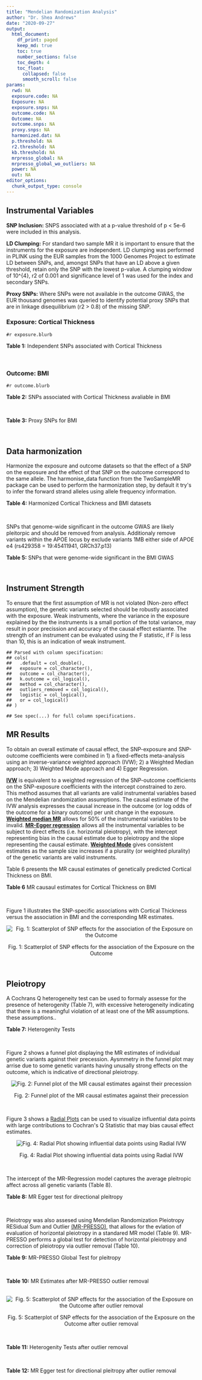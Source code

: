```yaml
---
title: "Mendelian Randomization Analysis"
author: "Dr. Shea Andrews"
date: "2020-09-27"
output:
  html_document:
    df_print: paged
    keep_md: true
    toc: true
    number_sections: false
    toc_depth: 4
    toc_float:
      collapsed: false
      smooth_scroll: false
params:
  rwd: NA
  exposure.code: NA
  Exposure: NA
  exposure.snps: NA
  outcome.code: NA
  Outcome: NA
  outcome.snps: NA
  proxy.snps: NA
  harmonized.dat: NA
  p.threshold: NA
  r2.threshold: NA
  kb.threshold: NA
  mrpresso_global: NA
  mrpresso_global_wo_outliers: NA
  power: NA
  out: NA
editor_options:
  chunk_output_type: console
---
```







## Instrumental Variables
**SNP Inclusion:** SNPS associated with at a p-value threshold of p < 5e-6 were included in this analysis.
<br>

**LD Clumping:** For standard two sample MR it is important to ensure that the instruments for the exposure are independent. LD clumping was performed in PLINK using the EUR samples from the 1000 Genomes Project to estimate LD between SNPs, and, amongst SNPs that have an LD above a given threshold, retain only the SNP with the lowest p-value. A clumping window of 10^{4}, r2 of 0.001 and significance level of 1 was used for the index and secondary SNPs.
<br>

**Proxy SNPs:** Where SNPs were not available in the outcome GWAS, the EUR thousand genomes was queried to identify potential proxy SNPs that are in linkage disequilibrium (r2 > 0.8) of the missing SNP.
<br>

### Exposure: Cortical Thickness
`#r exposure.blurb`
<br>

**Table 1:** Independent SNPs associated with Cortical Thickness
<div data-pagedtable="false">
  <script data-pagedtable-source type="application/json">
{"columns":[{"label":["SNP"],"name":[1],"type":["chr"],"align":["left"]},{"label":["CHROM"],"name":[2],"type":["dbl"],"align":["right"]},{"label":["POS"],"name":[3],"type":["dbl"],"align":["right"]},{"label":["REF"],"name":[4],"type":["chr"],"align":["left"]},{"label":["ALT"],"name":[5],"type":["chr"],"align":["left"]},{"label":["AF"],"name":[6],"type":["dbl"],"align":["right"]},{"label":["BETA"],"name":[7],"type":["dbl"],"align":["right"]},{"label":["SE"],"name":[8],"type":["dbl"],"align":["right"]},{"label":["Z"],"name":[9],"type":["dbl"],"align":["right"]},{"label":["P"],"name":[10],"type":["dbl"],"align":["right"]},{"label":["N"],"name":[11],"type":["dbl"],"align":["right"]},{"label":["TRAIT"],"name":[12],"type":["chr"],"align":["left"]}],"data":[{"1":"rs1180331","2":"1","3":"40012184","4":"G","5":"A","6":"0.4610","7":"0.0039","8":"0.0008","9":"4.875000","10":"5.299e-07","11":"32872","12":"Cortical_Thickness"},{"1":"rs556204","2":"1","3":"57595583","4":"G","5":"C","6":"0.1594","7":"-0.0050","8":"0.0010","9":"-5.000000","10":"1.417e-06","11":"32441","12":"Cortical_Thickness"},{"1":"rs2002058","2":"1","3":"58561329","4":"C","5":"T","6":"0.1892","7":"0.0046","8":"0.0010","9":"4.600000","10":"1.289e-06","11":"33089","12":"Cortical_Thickness"},{"1":"rs7549825","2":"1","3":"98554409","4":"A","5":"G","6":"0.3084","7":"0.0040","8":"0.0008","9":"5.000000","10":"2.503e-06","11":"32872","12":"Cortical_Thickness"},{"1":"rs7531555","2":"1","3":"196929310","4":"C","5":"T","6":"0.2386","7":"0.0047","8":"0.0009","9":"5.222222","10":"7.662e-08","11":"32639","12":"Cortical_Thickness"},{"1":"rs6738528","2":"2","3":"27149258","4":"T","5":"A","6":"0.3984","7":"0.0045","8":"0.0008","9":"5.625000","10":"7.324e-09","11":"32872","12":"Cortical_Thickness"},{"1":"rs3770776","2":"2","3":"37150793","4":"A","5":"G","6":"0.4299","7":"0.0039","8":"0.0008","9":"4.875000","10":"3.170e-07","11":"32872","12":"Cortical_Thickness"},{"1":"rs11692435","2":"2","3":"98275354","4":"G","5":"A","6":"0.0910","7":"-0.0091","8":"0.0015","9":"-6.066667","10":"3.179e-10","11":"29128","12":"Cortical_Thickness"},{"1":"rs533577","2":"3","3":"39489651","4":"C","5":"T","6":"0.4935","7":"-0.0050","8":"0.0008","9":"-6.250000","10":"8.426e-11","11":"32872","12":"Cortical_Thickness"},{"1":"rs11708974","2":"3","3":"64395184","4":"C","5":"T","6":"0.4778","7":"0.0035","8":"0.0008","9":"4.375000","10":"4.070e-06","11":"32872","12":"Cortical_Thickness"},{"1":"rs2636563","2":"3","3":"183939044","4":"G","5":"C","6":"0.2416","7":"0.0044","8":"0.0009","9":"4.888889","10":"2.299e-06","11":"31046","12":"Cortical_Thickness"},{"1":"rs10016059","2":"4","3":"2405007","4":"T","5":"C","6":"0.3379","7":"0.0038","8":"0.0008","9":"4.750000","10":"4.994e-06","11":"32441","12":"Cortical_Thickness"},{"1":"rs7657284","2":"4","3":"39688694","4":"A","5":"C","6":"0.2465","7":"0.0044","8":"0.0009","9":"4.888890","10":"2.680e-07","11":"32872","12":"Cortical_Thickness"},{"1":"rs7683042","2":"4","3":"46999235","4":"A","5":"G","6":"0.4028","7":"-0.0036","8":"0.0008","9":"-4.500000","10":"3.852e-06","11":"32872","12":"Cortical_Thickness"},{"1":"rs13107325","2":"4","3":"103188709","4":"C","5":"T","6":"0.0707","7":"-0.0076","8":"0.0015","9":"-5.066667","10":"5.054e-07","11":"32872","12":"Cortical_Thickness"},{"1":"rs35021943","2":"4","3":"121643239","4":"A","5":"C","6":"0.2422","7":"0.0051","8":"0.0009","9":"5.666670","10":"2.979e-09","11":"32872","12":"Cortical_Thickness"},{"1":"rs40565","2":"5","3":"55828636","4":"C","5":"T","6":"0.8108","7":"0.0048","8":"0.0010","9":"4.800000","10":"5.911e-07","11":"32249","12":"Cortical_Thickness"},{"1":"rs2744449","2":"6","3":"52951185","4":"G","5":"C","6":"0.9107","7":"0.0059","8":"0.0013","9":"4.538462","10":"4.452e-06","11":"33281","12":"Cortical_Thickness"},{"1":"rs194833","2":"7","3":"103761274","4":"G","5":"T","6":"0.4771","7":"-0.0035","8":"0.0008","9":"-4.375000","10":"3.614e-06","11":"32486","12":"Cortical_Thickness"},{"1":"rs6961970","2":"7","3":"113901132","4":"C","5":"A","6":"0.2334","7":"0.0041","8":"0.0009","9":"4.555556","10":"2.411e-06","11":"32872","12":"Cortical_Thickness"},{"1":"rs724265","2":"8","3":"8219182","4":"G","5":"A","6":"0.6272","7":"0.0041","8":"0.0008","9":"5.125000","10":"1.012e-07","11":"32872","12":"Cortical_Thickness"},{"1":"rs3200031","2":"8","3":"26227484","4":"C","5":"T","6":"0.0773","7":"0.0071","8":"0.0014","9":"5.071429","10":"5.526e-07","11":"32872","12":"Cortical_Thickness"},{"1":"rs7824177","2":"8","3":"110585288","4":"A","5":"G","6":"0.1616","7":"-0.0059","8":"0.0010","9":"-5.900000","10":"8.922e-09","11":"32872","12":"Cortical_Thickness"},{"1":"rs12543282","2":"8","3":"144627241","4":"C","5":"T","6":"0.2395","7":"0.0043","8":"0.0009","9":"4.777778","10":"4.087e-06","11":"32764","12":"Cortical_Thickness"},{"1":"rs35025323","2":"10","3":"97089991","4":"T","5":"C","6":"0.1210","7":"-0.0054","8":"0.0011","9":"-4.909090","10":"1.762e-06","11":"32872","12":"Cortical_Thickness"},{"1":"rs4296031","2":"11","3":"42540012","4":"G","5":"A","6":"0.8037","7":"-0.0044","8":"0.0010","9":"-4.400000","10":"3.779e-06","11":"32486","12":"Cortical_Thickness"},{"1":"rs7957460","2":"12","3":"32945835","4":"G","5":"A","6":"0.6732","7":"-0.0037","8":"0.0008","9":"-4.625000","10":"2.960e-06","11":"32512","12":"Cortical_Thickness"},{"1":"rs12815451","2":"12","3":"51738706","4":"T","5":"C","6":"0.1519","7":"0.0070","8":"0.0015","9":"4.666670","10":"3.201e-06","11":"20004","12":"Cortical_Thickness"},{"1":"rs1558801","2":"12","3":"109036359","4":"A","5":"C","6":"0.3852","7":"-0.0041","8":"0.0009","9":"-4.555560","10":"2.204e-06","11":"30860","12":"Cortical_Thickness"},{"1":"rs4772440","2":"13","3":"102712476","4":"C","5":"T","6":"0.4224","7":"-0.0036","8":"0.0008","9":"-4.500000","10":"3.102e-06","11":"32872","12":"Cortical_Thickness"},{"1":"rs1742401","2":"16","3":"1971601","4":"G","5":"A","6":"0.3809","7":"-0.0038","8":"0.0008","9":"-4.750000","10":"7.050e-07","11":"32764","12":"Cortical_Thickness"},{"1":"rs734957","2":"17","3":"2612584","4":"G","5":"A","6":"0.2235","7":"0.0066","8":"0.0012","9":"5.500000","10":"6.126e-08","11":"22106","12":"Cortical_Thickness"},{"1":"rs11656696","2":"17","3":"10033679","4":"C","5":"A","6":"0.4288","7":"0.0040","8":"0.0008","9":"5.000000","10":"2.117e-07","11":"32512","12":"Cortical_Thickness"},{"1":"rs7215205","2":"17","3":"29818258","4":"T","5":"C","6":"0.6326","7":"-0.0036","8":"0.0008","9":"-4.500000","10":"3.115e-06","11":"32680","12":"Cortical_Thickness"},{"1":"rs2316766","2":"17","3":"43919068","4":"G","5":"T","6":"0.2098","7":"0.0069","8":"0.0011","9":"6.272727","10":"2.903e-10","11":"26063","12":"Cortical_Thickness"},{"1":"rs117826338","2":"19","3":"5904353","4":"C","5":"T","6":"0.1353","7":"0.0062","8":"0.0012","9":"5.166667","10":"9.902e-08","11":"30012","12":"Cortical_Thickness"},{"1":"rs3816046","2":"19","3":"46118127","4":"C","5":"T","6":"0.3206","7":"-0.0041","8":"0.0008","9":"-5.125000","10":"8.464e-07","11":"30344","12":"Cortical_Thickness"},{"1":"rs5994871","2":"22","3":"22091244","4":"C","5":"T","6":"0.7171","7":"0.0042","8":"0.0009","9":"4.666667","10":"8.821e-07","11":"32872","12":"Cortical_Thickness"},{"1":"rs5756894","2":"22","3":"38450136","4":"C","5":"A","6":"0.6043","7":"0.0035","8":"0.0008","9":"4.375000","10":"4.741e-06","11":"32872","12":"Cortical_Thickness"}],"options":{"columns":{"min":{},"max":[10]},"rows":{"min":[10],"max":[10]},"pages":{}}}
  </script>
</div>
<br>

### Outcome: BMI
`#r outcome.blurb`
<br>

**Table 2:** SNPs associated with Cortical Thickness avaliable in BMI
<div data-pagedtable="false">
  <script data-pagedtable-source type="application/json">
{"columns":[{"label":["SNP"],"name":[1],"type":["chr"],"align":["left"]},{"label":["CHROM"],"name":[2],"type":["dbl"],"align":["right"]},{"label":["POS"],"name":[3],"type":["dbl"],"align":["right"]},{"label":["REF"],"name":[4],"type":["chr"],"align":["left"]},{"label":["ALT"],"name":[5],"type":["chr"],"align":["left"]},{"label":["AF"],"name":[6],"type":["dbl"],"align":["right"]},{"label":["BETA"],"name":[7],"type":["dbl"],"align":["right"]},{"label":["SE"],"name":[8],"type":["dbl"],"align":["right"]},{"label":["Z"],"name":[9],"type":["dbl"],"align":["right"]},{"label":["P"],"name":[10],"type":["dbl"],"align":["right"]},{"label":["N"],"name":[11],"type":["dbl"],"align":["right"]},{"label":["TRAIT"],"name":[12],"type":["chr"],"align":["left"]}],"data":[{"1":"rs556204","2":"1","3":"57595583","4":"G","5":"C","6":"0.15940","7":"0.0045","8":"0.0024","9":"1.8750000","10":"5.8e-02","11":"679618","12":"BMI"},{"1":"rs2002058","2":"1","3":"58561329","4":"C","5":"T","6":"0.19140","7":"-0.0028","8":"0.0021","9":"-1.3333333","10":"1.8e-01","11":"785463","12":"BMI"},{"1":"rs7549825","2":"1","3":"98554409","4":"A","5":"G","6":"0.30110","7":"0.0036","8":"0.0019","9":"1.8947400","10":"5.4e-02","11":"683792","12":"BMI"},{"1":"rs7531555","2":"1","3":"196929310","4":"C","5":"T","6":"0.23630","7":"0.0042","8":"0.0021","9":"2.0000000","10":"4.6e-02","11":"637647","12":"BMI"},{"1":"rs6738528","2":"2","3":"27149258","4":"T","5":"A","6":"0.39110","7":"-0.0060","8":"0.0018","9":"-3.3333333","10":"6.5e-04","11":"689724","12":"BMI"},{"1":"rs11692435","2":"2","3":"98275354","4":"G","5":"A","6":"0.08682","7":"0.0170","8":"0.0033","9":"5.1515152","10":"1.7e-07","11":"673353","12":"BMI"},{"1":"rs7657284","2":"4","3":"39688694","4":"A","5":"C","6":"0.24500","7":"0.0032","8":"0.0020","9":"1.6000000","10":"1.1e-01","11":"689984","12":"BMI"},{"1":"rs7683042","2":"4","3":"46999235","4":"A","5":"G","6":"0.39540","7":"0.0006","8":"0.0018","9":"0.3333330","10":"7.4e-01","11":"685510","12":"BMI"},{"1":"rs13107325","2":"4","3":"103188709","4":"C","5":"T","6":"0.07373","7":"0.0470","8":"0.0032","9":"14.6875000","10":"1.1e-47","11":"792045","12":"BMI"},{"1":"rs40565","2":"5","3":"55828636","4":"C","5":"T","6":"0.81570","7":"0.0006","8":"0.0022","9":"0.2727273","10":"7.8e-01","11":"680641","12":"BMI"},{"1":"rs7824177","2":"8","3":"110585288","4":"A","5":"G","6":"0.16380","7":"-0.0019","8":"0.0024","9":"-0.7916670","10":"4.2e-01","11":"689513","12":"BMI"},{"1":"rs4772440","2":"13","3":"102712476","4":"C","5":"T","6":"0.42530","7":"-0.0006","8":"0.0018","9":"-0.3333333","10":"7.3e-01","11":"680448","12":"BMI"},{"1":"rs3816046","2":"19","3":"46118127","4":"C","5":"T","6":"0.32070","7":"0.0101","8":"0.0019","9":"5.3157895","10":"1.2e-07","11":"648210","12":"BMI"},{"1":"rs1180331","2":"NA","3":"NA","4":"NA","5":"NA","6":"NA","7":"NA","8":"NA","9":"NA","10":"NA","11":"NA","12":"NA"},{"1":"rs3770776","2":"NA","3":"NA","4":"NA","5":"NA","6":"NA","7":"NA","8":"NA","9":"NA","10":"NA","11":"NA","12":"NA"},{"1":"rs533577","2":"NA","3":"NA","4":"NA","5":"NA","6":"NA","7":"NA","8":"NA","9":"NA","10":"NA","11":"NA","12":"NA"},{"1":"rs11708974","2":"NA","3":"NA","4":"NA","5":"NA","6":"NA","7":"NA","8":"NA","9":"NA","10":"NA","11":"NA","12":"NA"},{"1":"rs2636563","2":"NA","3":"NA","4":"NA","5":"NA","6":"NA","7":"NA","8":"NA","9":"NA","10":"NA","11":"NA","12":"NA"},{"1":"rs10016059","2":"NA","3":"NA","4":"NA","5":"NA","6":"NA","7":"NA","8":"NA","9":"NA","10":"NA","11":"NA","12":"NA"},{"1":"rs35021943","2":"NA","3":"NA","4":"NA","5":"NA","6":"NA","7":"NA","8":"NA","9":"NA","10":"NA","11":"NA","12":"NA"},{"1":"rs2744449","2":"NA","3":"NA","4":"NA","5":"NA","6":"NA","7":"NA","8":"NA","9":"NA","10":"NA","11":"NA","12":"NA"},{"1":"rs194833","2":"NA","3":"NA","4":"NA","5":"NA","6":"NA","7":"NA","8":"NA","9":"NA","10":"NA","11":"NA","12":"NA"},{"1":"rs6961970","2":"NA","3":"NA","4":"NA","5":"NA","6":"NA","7":"NA","8":"NA","9":"NA","10":"NA","11":"NA","12":"NA"},{"1":"rs724265","2":"NA","3":"NA","4":"NA","5":"NA","6":"NA","7":"NA","8":"NA","9":"NA","10":"NA","11":"NA","12":"NA"},{"1":"rs3200031","2":"NA","3":"NA","4":"NA","5":"NA","6":"NA","7":"NA","8":"NA","9":"NA","10":"NA","11":"NA","12":"NA"},{"1":"rs12543282","2":"NA","3":"NA","4":"NA","5":"NA","6":"NA","7":"NA","8":"NA","9":"NA","10":"NA","11":"NA","12":"NA"},{"1":"rs35025323","2":"NA","3":"NA","4":"NA","5":"NA","6":"NA","7":"NA","8":"NA","9":"NA","10":"NA","11":"NA","12":"NA"},{"1":"rs4296031","2":"NA","3":"NA","4":"NA","5":"NA","6":"NA","7":"NA","8":"NA","9":"NA","10":"NA","11":"NA","12":"NA"},{"1":"rs7957460","2":"NA","3":"NA","4":"NA","5":"NA","6":"NA","7":"NA","8":"NA","9":"NA","10":"NA","11":"NA","12":"NA"},{"1":"rs12815451","2":"NA","3":"NA","4":"NA","5":"NA","6":"NA","7":"NA","8":"NA","9":"NA","10":"NA","11":"NA","12":"NA"},{"1":"rs1558801","2":"NA","3":"NA","4":"NA","5":"NA","6":"NA","7":"NA","8":"NA","9":"NA","10":"NA","11":"NA","12":"NA"},{"1":"rs1742401","2":"NA","3":"NA","4":"NA","5":"NA","6":"NA","7":"NA","8":"NA","9":"NA","10":"NA","11":"NA","12":"NA"},{"1":"rs734957","2":"NA","3":"NA","4":"NA","5":"NA","6":"NA","7":"NA","8":"NA","9":"NA","10":"NA","11":"NA","12":"NA"},{"1":"rs11656696","2":"NA","3":"NA","4":"NA","5":"NA","6":"NA","7":"NA","8":"NA","9":"NA","10":"NA","11":"NA","12":"NA"},{"1":"rs7215205","2":"NA","3":"NA","4":"NA","5":"NA","6":"NA","7":"NA","8":"NA","9":"NA","10":"NA","11":"NA","12":"NA"},{"1":"rs2316766","2":"NA","3":"NA","4":"NA","5":"NA","6":"NA","7":"NA","8":"NA","9":"NA","10":"NA","11":"NA","12":"NA"},{"1":"rs117826338","2":"NA","3":"NA","4":"NA","5":"NA","6":"NA","7":"NA","8":"NA","9":"NA","10":"NA","11":"NA","12":"NA"},{"1":"rs5994871","2":"NA","3":"NA","4":"NA","5":"NA","6":"NA","7":"NA","8":"NA","9":"NA","10":"NA","11":"NA","12":"NA"},{"1":"rs5756894","2":"NA","3":"NA","4":"NA","5":"NA","6":"NA","7":"NA","8":"NA","9":"NA","10":"NA","11":"NA","12":"NA"}],"options":{"columns":{"min":{},"max":[10]},"rows":{"min":[10],"max":[10]},"pages":{}}}
  </script>
</div>
<br>

**Table 3:** Proxy SNPs for BMI
<div data-pagedtable="false">
  <script data-pagedtable-source type="application/json">
{"columns":[{"label":["target_snp"],"name":[1],"type":["chr"],"align":["left"]},{"label":["proxy_snp"],"name":[2],"type":["chr"],"align":["left"]},{"label":["ld.r2"],"name":[3],"type":["dbl"],"align":["right"]},{"label":["Dprime"],"name":[4],"type":["dbl"],"align":["right"]},{"label":["PHASE"],"name":[5],"type":["chr"],"align":["left"]},{"label":["X12"],"name":[6],"type":["lgl"],"align":["right"]},{"label":["CHROM"],"name":[7],"type":["dbl"],"align":["right"]},{"label":["POS"],"name":[8],"type":["dbl"],"align":["right"]},{"label":["REF.proxy"],"name":[9],"type":["chr"],"align":["left"]},{"label":["ALT.proxy"],"name":[10],"type":["chr"],"align":["left"]},{"label":["AF"],"name":[11],"type":["dbl"],"align":["right"]},{"label":["BETA"],"name":[12],"type":["dbl"],"align":["right"]},{"label":["SE"],"name":[13],"type":["dbl"],"align":["right"]},{"label":["Z"],"name":[14],"type":["dbl"],"align":["right"]},{"label":["P"],"name":[15],"type":["dbl"],"align":["right"]},{"label":["N"],"name":[16],"type":["dbl"],"align":["right"]},{"label":["TRAIT"],"name":[17],"type":["chr"],"align":["left"]},{"label":["ref"],"name":[18],"type":["chr"],"align":["left"]},{"label":["ref.proxy"],"name":[19],"type":["chr"],"align":["left"]},{"label":["alt"],"name":[20],"type":["chr"],"align":["left"]},{"label":["alt.proxy"],"name":[21],"type":["chr"],"align":["left"]},{"label":["ALT"],"name":[22],"type":["chr"],"align":["left"]},{"label":["REF"],"name":[23],"type":["chr"],"align":["left"]},{"label":["proxy.outcome"],"name":[24],"type":["lgl"],"align":["right"]}],"data":[{"1":"rs1180331","2":"rs1180343","3":"0.924305","4":"0.979086","5":"AC/GT","6":"NA","7":"1","8":"39993432","9":"T","10":"C","11":"0.45150","12":"-0.0021","13":"0.0018","14":"-1.1666700","15":"2.5e-01","16":"637872","17":"BMI","18":"A","19":"C","20":"G","21":"T","22":"A","23":"G","24":"TRUE"},{"1":"rs3770776","2":"rs888083","3":"0.856718","4":"0.929358","5":"GT/AC","6":"NA","7":"2","8":"37117073","9":"C","10":"T","11":"0.42270","12":"-0.0039","13":"0.0017","14":"-2.2941176","15":"2.4e-02","16":"692305","17":"BMI","18":"G","19":"T","20":"A","21":"C","22":"G","23":"A","24":"TRUE"},{"1":"rs533577","2":"rs9852186","3":"0.964487","4":"0.991904","5":"CC/TA","6":"NA","7":"3","8":"39492594","9":"A","10":"C","11":"0.50030","12":"-0.0008","13":"0.0019","14":"-0.4210530","15":"6.5e-01","16":"538368","17":"BMI","18":"C","19":"C","20":"T","21":"A","22":"C","23":"T","24":"TRUE"},{"1":"rs2636563","2":"rs1709678","3":"0.899231","4":"1.000000","5":"CC/GT","6":"NA","7":"3","8":"183942187","9":"T","10":"C","11":"0.25980","12":"0.0027","13":"0.0021","14":"1.2857100","15":"2.0e-01","16":"545069","17":"BMI","18":"C","19":"C","20":"G","21":"T","22":"C","23":"G","24":"TRUE"},{"1":"rs10016059","2":"rs4257708","3":"0.826687","4":"0.990109","5":"CA/TG","6":"NA","7":"4","8":"2385384","9":"G","10":"A","11":"0.38200","12":"0.0019","13":"0.0018","14":"1.0555556","15":"2.9e-01","16":"692573","17":"BMI","18":"C","19":"A","20":"T","21":"G","22":"C","23":"T","24":"TRUE"},{"1":"rs35021943","2":"rs11721741","3":"0.926024","4":"0.970667","5":"CG/AA","6":"NA","7":"4","8":"121629986","9":"A","10":"G","11":"0.24550","12":"-0.0047","13":"0.0020","14":"-2.3500000","15":"1.7e-02","16":"690793","17":"BMI","18":"C","19":"G","20":"A","21":"A","22":"C","23":"A","24":"TRUE"},{"1":"rs2744449","2":"rs222451","3":"0.988497","4":"1.000000","5":"GC/CG","6":"NA","7":"6","8":"52909609","9":"C","10":"G","11":"0.90616","12":"-0.0037","13":"0.0030","14":"-1.2333300","15":"2.1e-01","16":"690658","17":"BMI","18":"G","19":"C","20":"C","21":"G","22":"C","23":"G","24":"TRUE"},{"1":"rs194833","2":"rs194834","3":"0.996031","4":"1.000000","5":"GG/TA","6":"NA","7":"7","8":"103762313","9":"G","10":"A","11":"0.46780","12":"-0.0069","13":"0.0017","14":"-4.0588235","15":"5.5e-05","16":"689936","17":"BMI","18":"G","19":"G","20":"T","21":"A","22":"T","23":"G","24":"TRUE"},{"1":"rs724265","2":"rs4840932","3":"0.925904","4":"0.995533","5":"GG/AT","6":"NA","7":"8","8":"8209191","9":"G","10":"T","11":"0.60730","12":"0.0099","13":"0.0018","14":"5.5000000","15":"3.1e-08","16":"679622","17":"BMI","18":"G","19":"G","20":"A","21":"T","22":"A","23":"G","24":"TRUE"},{"1":"rs3200031","2":"rs17055142","3":"1.000000","4":"1.000000","5":"TT/CC","6":"NA","7":"8","8":"26201601","9":"C","10":"T","11":"0.07571","12":"0.0007","13":"0.0033","14":"0.2121212","15":"8.3e-01","16":"674502","17":"BMI","18":"T","19":"T","20":"C","21":"C","22":"T","23":"C","24":"TRUE"},{"1":"rs12543282","2":"rs7837369","3":"0.871553","4":"0.952496","5":"TT/CG","6":"NA","7":"8","8":"144605598","9":"G","10":"T","11":"0.23720","12":"-0.0034","13":"0.0020","14":"-1.7000000","15":"9.7e-02","16":"689337","17":"BMI","18":"T","19":"T","20":"C","21":"G","22":"T","23":"C","24":"TRUE"},{"1":"rs35025323","2":"rs7085635","3":"1.000000","4":"1.000000","5":"CT/TC","6":"NA","7":"10","8":"97087522","9":"C","10":"T","11":"0.11850","12":"0.0073","13":"0.0027","14":"2.7037037","15":"6.9e-03","16":"690657","17":"BMI","18":"C","19":"T","20":"T","21":"C","22":"C","23":"T","24":"TRUE"},{"1":"rs4296031","2":"rs6485318","3":"0.920459","4":"1.000000","5":"GG/AA","6":"NA","7":"11","8":"42511130","9":"G","10":"A","11":"0.81330","12":"0.0014","13":"0.0022","14":"0.6363636","15":"5.3e-01","16":"692322","17":"BMI","18":"G","19":"G","20":"A","21":"A","22":"A","23":"G","24":"TRUE"},{"1":"rs7957460","2":"rs12612","3":"1.000000","4":"1.000000","5":"GG/AC","6":"NA","7":"12","8":"32945107","9":"G","10":"C","11":"0.66000","12":"-0.0009","13":"0.0018","14":"-0.5000000","15":"6.3e-01","16":"692025","17":"BMI","18":"G","19":"G","20":"A","21":"C","22":"A","23":"G","24":"TRUE"},{"1":"rs1558801","2":"rs7300215","3":"0.811396","4":"0.952704","5":"CA/AG","6":"NA","7":"12","8":"109089394","9":"G","10":"A","11":"0.35700","12":"-0.0026","13":"0.0018","14":"-1.4444444","15":"1.5e-01","16":"688820","17":"BMI","18":"C","19":"A","20":"A","21":"G","22":"C","23":"A","24":"TRUE"},{"1":"rs1742401","2":"rs2974863","3":"0.934600","4":"0.982930","5":"AG/GC","6":"NA","7":"16","8":"1963152","9":"C","10":"G","11":"0.36570","12":"0.0020","13":"0.0018","14":"1.1111100","15":"2.6e-01","16":"691737","17":"BMI","18":"A","19":"G","20":"G","21":"C","22":"A","23":"G","24":"TRUE"},{"1":"rs7215205","2":"rs2097719","3":"0.830986","4":"0.935708","5":"TG/CA","6":"NA","7":"17","8":"29827429","9":"G","10":"A","11":"0.61690","12":"0.0055","13":"0.0018","14":"3.0555556","15":"2.4e-03","16":"684119","17":"BMI","18":"T","19":"G","20":"C","21":"A","22":"C","23":"T","24":"TRUE"},{"1":"rs2316766","2":"rs17426174","3":"0.989115","4":"1.000000","5":"TC/GG","6":"NA","7":"17","8":"43830938","9":"G","10":"C","11":"0.22050","12":"0.0034","13":"0.0021","14":"1.6190476","15":"1.0e-01","16":"692397","17":"BMI","18":"T","19":"C","20":"G","21":"G","22":"T","23":"G","24":"TRUE"},{"1":"rs5756894","2":"rs4821733","3":"0.899090","4":"1.000000","5":"CG/AA","6":"NA","7":"22","8":"38449394","9":"G","10":"A","11":"0.57880","12":"-0.0065","13":"0.0018","14":"-3.6111111","15":"2.1e-04","16":"686304","17":"BMI","18":"C","19":"G","20":"A","21":"A","22":"A","23":"C","24":"TRUE"},{"1":"rs11708974","2":"NA","3":"NA","4":"NA","5":"NA","6":"NA","7":"NA","8":"NA","9":"NA","10":"NA","11":"NA","12":"NA","13":"NA","14":"NA","15":"NA","16":"NA","17":"NA","18":"NA","19":"NA","20":"NA","21":"NA","22":"NA","23":"NA","24":"NA"},{"1":"rs6961970","2":"NA","3":"NA","4":"NA","5":"NA","6":"NA","7":"NA","8":"NA","9":"NA","10":"NA","11":"NA","12":"NA","13":"NA","14":"NA","15":"NA","16":"NA","17":"NA","18":"NA","19":"NA","20":"NA","21":"NA","22":"NA","23":"NA","24":"NA"},{"1":"rs12815451","2":"NA","3":"NA","4":"NA","5":"NA","6":"NA","7":"NA","8":"NA","9":"NA","10":"NA","11":"NA","12":"NA","13":"NA","14":"NA","15":"NA","16":"NA","17":"NA","18":"NA","19":"NA","20":"NA","21":"NA","22":"NA","23":"NA","24":"NA"},{"1":"rs734957","2":"NA","3":"NA","4":"NA","5":"NA","6":"NA","7":"NA","8":"NA","9":"NA","10":"NA","11":"NA","12":"NA","13":"NA","14":"NA","15":"NA","16":"NA","17":"NA","18":"NA","19":"NA","20":"NA","21":"NA","22":"NA","23":"NA","24":"NA"},{"1":"rs11656696","2":"NA","3":"NA","4":"NA","5":"NA","6":"NA","7":"NA","8":"NA","9":"NA","10":"NA","11":"NA","12":"NA","13":"NA","14":"NA","15":"NA","16":"NA","17":"NA","18":"NA","19":"NA","20":"NA","21":"NA","22":"NA","23":"NA","24":"NA"},{"1":"rs117826338","2":"NA","3":"NA","4":"NA","5":"NA","6":"NA","7":"NA","8":"NA","9":"NA","10":"NA","11":"NA","12":"NA","13":"NA","14":"NA","15":"NA","16":"NA","17":"NA","18":"NA","19":"NA","20":"NA","21":"NA","22":"NA","23":"NA","24":"NA"},{"1":"rs5994871","2":"NA","3":"NA","4":"NA","5":"NA","6":"NA","7":"NA","8":"NA","9":"NA","10":"NA","11":"NA","12":"NA","13":"NA","14":"NA","15":"NA","16":"NA","17":"NA","18":"NA","19":"NA","20":"NA","21":"NA","22":"NA","23":"NA","24":"NA"}],"options":{"columns":{"min":{},"max":[10]},"rows":{"min":[10],"max":[10]},"pages":{}}}
  </script>
</div>
<br>

## Data harmonization
Harmonize the exposure and outcome datasets so that the effect of a SNP on the exposure and the effect of that SNP on the outcome correspond to the same allele. The harmonise_data function from the TwoSampleMR package can be used to perform the harmonization step, by default it try's to infer the forward strand alleles using allele frequency information.
<br>

**Table 4:** Harmonized Cortical Thickness and BMI datasets
<div data-pagedtable="false">
  <script data-pagedtable-source type="application/json">
{"columns":[{"label":["SNP"],"name":[1],"type":["chr"],"align":["left"]},{"label":["effect_allele.exposure"],"name":[2],"type":["chr"],"align":["left"]},{"label":["other_allele.exposure"],"name":[3],"type":["chr"],"align":["left"]},{"label":["effect_allele.outcome"],"name":[4],"type":["chr"],"align":["left"]},{"label":["other_allele.outcome"],"name":[5],"type":["chr"],"align":["left"]},{"label":["beta.exposure"],"name":[6],"type":["dbl"],"align":["right"]},{"label":["beta.outcome"],"name":[7],"type":["dbl"],"align":["right"]},{"label":["eaf.exposure"],"name":[8],"type":["dbl"],"align":["right"]},{"label":["eaf.outcome"],"name":[9],"type":["dbl"],"align":["right"]},{"label":["remove"],"name":[10],"type":["lgl"],"align":["right"]},{"label":["palindromic"],"name":[11],"type":["lgl"],"align":["right"]},{"label":["ambiguous"],"name":[12],"type":["lgl"],"align":["right"]},{"label":["id.outcome"],"name":[13],"type":["chr"],"align":["left"]},{"label":["chr.outcome"],"name":[14],"type":["dbl"],"align":["right"]},{"label":["pos.outcome"],"name":[15],"type":["dbl"],"align":["right"]},{"label":["se.outcome"],"name":[16],"type":["dbl"],"align":["right"]},{"label":["z.outcome"],"name":[17],"type":["dbl"],"align":["right"]},{"label":["pval.outcome"],"name":[18],"type":["dbl"],"align":["right"]},{"label":["samplesize.outcome"],"name":[19],"type":["dbl"],"align":["right"]},{"label":["outcome"],"name":[20],"type":["chr"],"align":["left"]},{"label":["mr_keep.outcome"],"name":[21],"type":["lgl"],"align":["right"]},{"label":["pval_origin.outcome"],"name":[22],"type":["chr"],"align":["left"]},{"label":["chr.exposure"],"name":[23],"type":["dbl"],"align":["right"]},{"label":["pos.exposure"],"name":[24],"type":["dbl"],"align":["right"]},{"label":["se.exposure"],"name":[25],"type":["dbl"],"align":["right"]},{"label":["z.exposure"],"name":[26],"type":["dbl"],"align":["right"]},{"label":["pval.exposure"],"name":[27],"type":["dbl"],"align":["right"]},{"label":["samplesize.exposure"],"name":[28],"type":["dbl"],"align":["right"]},{"label":["exposure"],"name":[29],"type":["chr"],"align":["left"]},{"label":["mr_keep.exposure"],"name":[30],"type":["lgl"],"align":["right"]},{"label":["pval_origin.exposure"],"name":[31],"type":["chr"],"align":["left"]},{"label":["id.exposure"],"name":[32],"type":["chr"],"align":["left"]},{"label":["action"],"name":[33],"type":["dbl"],"align":["right"]},{"label":["mr_keep"],"name":[34],"type":["lgl"],"align":["right"]},{"label":["pt"],"name":[35],"type":["dbl"],"align":["right"]},{"label":["pleitropy_keep"],"name":[36],"type":["lgl"],"align":["right"]},{"label":["mrpresso_RSSobs"],"name":[37],"type":["dbl"],"align":["right"]},{"label":["mrpresso_pval"],"name":[38],"type":["chr"],"align":["left"]},{"label":["mrpresso_keep"],"name":[39],"type":["lgl"],"align":["right"]}],"data":[{"1":"rs10016059","2":"C","3":"T","4":"C","5":"T","6":"0.0038","7":"0.0019","8":"0.3379","9":"0.38200","10":"FALSE","11":"FALSE","12":"FALSE","13":"uctIDI","14":"4","15":"2385384","16":"0.0018","17":"1.0555556","18":"2.9e-01","19":"692573","20":"Yengo2018bmi","21":"TRUE","22":"reported","23":"4","24":"2405007","25":"0.0008","26":"4.750000","27":"4.994e-06","28":"32441","29":"Grasby2020thickness","30":"TRUE","31":"reported","32":"MgENNa","33":"2","34":"TRUE","35":"5e-06","36":"TRUE","37":"9.949812e-06","38":"1","39":"TRUE"},{"1":"rs11692435","2":"A","3":"G","4":"A","5":"G","6":"-0.0091","7":"0.0170","8":"0.0910","9":"0.08682","10":"FALSE","11":"FALSE","12":"FALSE","13":"uctIDI","14":"2","15":"98275354","16":"0.0033","17":"5.1515152","18":"1.7e-07","19":"673353","20":"Yengo2018bmi","21":"TRUE","22":"reported","23":"2","24":"98275354","25":"0.0015","26":"-6.066667","27":"3.179e-10","28":"29128","29":"Grasby2020thickness","30":"TRUE","31":"reported","32":"MgENNa","33":"2","34":"TRUE","35":"5e-06","36":"TRUE","37":"2.242432e-04","38":"0.006","39":"FALSE"},{"1":"rs1180331","2":"A","3":"G","4":"A","5":"G","6":"0.0039","7":"-0.0021","8":"0.4610","9":"0.45150","10":"FALSE","11":"FALSE","12":"FALSE","13":"uctIDI","14":"1","15":"39993432","16":"0.0018","17":"-1.1666700","18":"2.5e-01","19":"637872","20":"Yengo2018bmi","21":"TRUE","22":"reported","23":"1","24":"40012184","25":"0.0008","26":"4.875000","27":"5.299e-07","28":"32872","29":"Grasby2020thickness","30":"TRUE","31":"reported","32":"MgENNa","33":"2","34":"TRUE","35":"5e-06","36":"TRUE","37":"8.789929e-07","38":"1","39":"TRUE"},{"1":"rs12543282","2":"T","3":"C","4":"T","5":"C","6":"0.0043","7":"-0.0034","8":"0.2395","9":"0.23720","10":"FALSE","11":"FALSE","12":"FALSE","13":"uctIDI","14":"8","15":"144605598","16":"0.0020","17":"-1.7000000","18":"9.7e-02","19":"689337","20":"Yengo2018bmi","21":"TRUE","22":"reported","23":"8","24":"144627241","25":"0.0009","26":"4.777778","27":"4.087e-06","28":"32764","29":"Grasby2020thickness","30":"TRUE","31":"reported","32":"MgENNa","33":"2","34":"TRUE","35":"5e-06","36":"TRUE","37":"4.631605e-06","38":"1","39":"TRUE"},{"1":"rs13107325","2":"T","3":"C","4":"T","5":"C","6":"-0.0076","7":"0.0470","8":"0.0707","9":"0.07373","10":"FALSE","11":"FALSE","12":"FALSE","13":"uctIDI","14":"4","15":"103188709","16":"0.0032","17":"14.6875000","18":"1.1e-47","19":"792045","20":"Yengo2018bmi","21":"TRUE","22":"reported","23":"4","24":"103188709","25":"0.0015","26":"-5.066667","27":"5.054e-07","28":"32872","29":"Grasby2020thickness","30":"TRUE","31":"reported","32":"MgENNa","33":"2","34":"TRUE","35":"5e-06","36":"FALSE","37":"NA","38":"NA","39":"NA"},{"1":"rs1558801","2":"C","3":"A","4":"C","5":"A","6":"-0.0041","7":"-0.0026","8":"0.3852","9":"0.35700","10":"FALSE","11":"FALSE","12":"FALSE","13":"uctIDI","14":"12","15":"109089394","16":"0.0018","17":"-1.4444444","18":"1.5e-01","19":"688820","20":"Yengo2018bmi","21":"TRUE","22":"reported","23":"12","24":"109036359","25":"0.0009","26":"-4.555560","27":"2.204e-06","28":"30860","29":"Grasby2020thickness","30":"TRUE","31":"reported","32":"MgENNa","33":"2","34":"TRUE","35":"5e-06","36":"TRUE","37":"1.592058e-05","38":"0.885","39":"TRUE"},{"1":"rs1742401","2":"A","3":"G","4":"A","5":"G","6":"-0.0038","7":"0.0020","8":"0.3809","9":"0.36570","10":"FALSE","11":"FALSE","12":"FALSE","13":"uctIDI","14":"16","15":"1963152","16":"0.0018","17":"1.1111100","18":"2.6e-01","19":"691737","20":"Yengo2018bmi","21":"TRUE","22":"reported","23":"16","24":"1971601","25":"0.0008","26":"-4.750000","27":"7.050e-07","28":"32764","29":"Grasby2020thickness","30":"TRUE","31":"reported","32":"MgENNa","33":"2","34":"TRUE","35":"5e-06","36":"TRUE","37":"7.472964e-07","38":"1","39":"TRUE"},{"1":"rs194833","2":"T","3":"G","4":"T","5":"G","6":"-0.0035","7":"-0.0069","8":"0.4771","9":"0.46780","10":"FALSE","11":"FALSE","12":"FALSE","13":"uctIDI","14":"7","15":"103762313","16":"0.0017","17":"-4.0588235","18":"5.5e-05","19":"689936","20":"Yengo2018bmi","21":"TRUE","22":"reported","23":"7","24":"103761274","25":"0.0008","26":"-4.375000","27":"3.614e-06","28":"32486","29":"Grasby2020thickness","30":"TRUE","31":"reported","32":"MgENNa","33":"2","34":"TRUE","35":"5e-06","36":"TRUE","37":"6.723930e-05","38":"<0.003","39":"FALSE"},{"1":"rs2002058","2":"T","3":"C","4":"T","5":"C","6":"0.0046","7":"-0.0028","8":"0.1892","9":"0.19140","10":"FALSE","11":"FALSE","12":"FALSE","13":"uctIDI","14":"1","15":"58561329","16":"0.0021","17":"-1.3333333","18":"1.8e-01","19":"785463","20":"Yengo2018bmi","21":"TRUE","22":"reported","23":"1","24":"58561329","25":"0.0010","26":"4.600000","27":"1.289e-06","28":"33089","29":"Grasby2020thickness","30":"TRUE","31":"reported","32":"MgENNa","33":"2","34":"TRUE","35":"5e-06","36":"TRUE","37":"2.074482e-06","38":"1","39":"TRUE"},{"1":"rs2316766","2":"T","3":"G","4":"T","5":"G","6":"0.0069","7":"0.0034","8":"0.2098","9":"0.22050","10":"FALSE","11":"FALSE","12":"FALSE","13":"uctIDI","14":"17","15":"43830938","16":"0.0021","17":"1.6190476","18":"1.0e-01","19":"692397","20":"Yengo2018bmi","21":"TRUE","22":"reported","23":"17","24":"43919068","25":"0.0011","26":"6.272727","27":"2.903e-10","28":"26063","29":"Grasby2020thickness","30":"TRUE","31":"reported","32":"MgENNa","33":"2","34":"TRUE","35":"5e-06","36":"TRUE","37":"3.520210e-05","38":"0.186","39":"TRUE"},{"1":"rs2636563","2":"C","3":"G","4":"C","5":"G","6":"0.0044","7":"0.0027","8":"0.2416","9":"0.25980","10":"FALSE","11":"TRUE","12":"FALSE","13":"uctIDI","14":"3","15":"183942187","16":"0.0021","17":"1.2857100","18":"2.0e-01","19":"545069","20":"Yengo2018bmi","21":"TRUE","22":"reported","23":"3","24":"183939044","25":"0.0009","26":"4.888889","27":"2.299e-06","28":"31046","29":"Grasby2020thickness","30":"TRUE","31":"reported","32":"MgENNa","33":"2","34":"TRUE","35":"5e-06","36":"TRUE","37":"1.735317e-05","38":"1","39":"TRUE"},{"1":"rs2744449","2":"C","3":"G","4":"C","5":"G","6":"0.0059","7":"-0.0037","8":"0.9107","9":"0.90616","10":"FALSE","11":"TRUE","12":"FALSE","13":"uctIDI","14":"6","15":"52909609","16":"0.0030","17":"-1.2333300","18":"2.1e-01","19":"690658","20":"Yengo2018bmi","21":"TRUE","22":"reported","23":"6","24":"52951185","25":"0.0013","26":"4.538462","27":"4.452e-06","28":"33281","29":"Grasby2020thickness","30":"TRUE","31":"reported","32":"MgENNa","33":"2","34":"TRUE","35":"5e-06","36":"TRUE","37":"3.791613e-06","38":"1","39":"TRUE"},{"1":"rs3200031","2":"T","3":"C","4":"T","5":"C","6":"0.0071","7":"0.0007","8":"0.0773","9":"0.07571","10":"FALSE","11":"FALSE","12":"FALSE","13":"uctIDI","14":"8","15":"26201601","16":"0.0033","17":"0.2121212","18":"8.3e-01","19":"674502","20":"Yengo2018bmi","21":"TRUE","22":"reported","23":"8","24":"26227484","25":"0.0014","26":"5.071429","27":"5.526e-07","28":"32872","29":"Grasby2020thickness","30":"TRUE","31":"reported","32":"MgENNa","33":"2","34":"TRUE","35":"5e-06","36":"TRUE","37":"8.763337e-06","38":"1","39":"TRUE"},{"1":"rs35021943","2":"C","3":"A","4":"C","5":"A","6":"0.0051","7":"-0.0047","8":"0.2422","9":"0.24550","10":"FALSE","11":"FALSE","12":"FALSE","13":"uctIDI","14":"4","15":"121629986","16":"0.0020","17":"-2.3500000","18":"1.7e-02","19":"690793","20":"Yengo2018bmi","21":"TRUE","22":"reported","23":"4","24":"121643239","25":"0.0009","26":"5.666670","27":"2.979e-09","28":"32872","29":"Grasby2020thickness","30":"TRUE","31":"reported","32":"MgENNa","33":"2","34":"TRUE","35":"5e-06","36":"TRUE","37":"1.078004e-05","38":"1","39":"TRUE"},{"1":"rs35025323","2":"C","3":"T","4":"C","5":"T","6":"-0.0054","7":"0.0073","8":"0.1210","9":"0.11850","10":"FALSE","11":"FALSE","12":"FALSE","13":"uctIDI","14":"10","15":"97087522","16":"0.0027","17":"2.7037037","18":"6.9e-03","19":"690657","20":"Yengo2018bmi","21":"TRUE","22":"reported","23":"10","24":"97089991","25":"0.0011","26":"-4.909090","27":"1.762e-06","28":"32872","29":"Grasby2020thickness","30":"TRUE","31":"reported","32":"MgENNa","33":"2","34":"TRUE","35":"5e-06","36":"TRUE","37":"3.368655e-05","38":"1","39":"TRUE"},{"1":"rs3770776","2":"G","3":"A","4":"G","5":"A","6":"0.0039","7":"-0.0039","8":"0.4299","9":"0.42270","10":"FALSE","11":"FALSE","12":"FALSE","13":"uctIDI","14":"2","15":"37117073","16":"0.0017","17":"-2.2941176","18":"2.4e-02","19":"692305","20":"Yengo2018bmi","21":"TRUE","22":"reported","23":"2","24":"37150793","25":"0.0008","26":"4.875000","27":"3.170e-07","28":"32872","29":"Grasby2020thickness","30":"TRUE","31":"reported","32":"MgENNa","33":"2","34":"TRUE","35":"5e-06","36":"TRUE","37":"7.875402e-06","38":"1","39":"TRUE"},{"1":"rs3816046","2":"T","3":"C","4":"T","5":"C","6":"-0.0041","7":"0.0101","8":"0.3206","9":"0.32070","10":"FALSE","11":"FALSE","12":"FALSE","13":"uctIDI","14":"19","15":"46118127","16":"0.0019","17":"5.3157895","18":"1.2e-07","19":"648210","20":"Yengo2018bmi","21":"TRUE","22":"reported","23":"19","24":"46118127","25":"0.0008","26":"-5.125000","27":"8.464e-07","28":"30344","29":"Grasby2020thickness","30":"TRUE","31":"reported","32":"MgENNa","33":"2","34":"TRUE","35":"5e-06","36":"TRUE","37":"8.334222e-05","38":"<0.003","39":"FALSE"},{"1":"rs40565","2":"T","3":"C","4":"T","5":"C","6":"0.0048","7":"0.0006","8":"0.8108","9":"0.81570","10":"FALSE","11":"FALSE","12":"FALSE","13":"uctIDI","14":"5","15":"55828636","16":"0.0022","17":"0.2727273","18":"7.8e-01","19":"680641","20":"Yengo2018bmi","21":"TRUE","22":"reported","23":"5","24":"55828636","25":"0.0010","26":"4.800000","27":"5.911e-07","28":"32249","29":"Grasby2020thickness","30":"TRUE","31":"reported","32":"MgENNa","33":"2","34":"TRUE","35":"5e-06","36":"TRUE","37":"4.554034e-06","38":"1","39":"TRUE"},{"1":"rs4296031","2":"A","3":"G","4":"A","5":"G","6":"-0.0044","7":"0.0014","8":"0.8037","9":"0.81330","10":"FALSE","11":"FALSE","12":"FALSE","13":"uctIDI","14":"11","15":"42511130","16":"0.0022","17":"0.6363636","18":"5.3e-01","19":"692322","20":"Yengo2018bmi","21":"TRUE","22":"reported","23":"11","24":"42540012","25":"0.0010","26":"-4.400000","27":"3.779e-06","28":"32486","29":"Grasby2020thickness","30":"TRUE","31":"reported","32":"MgENNa","33":"2","34":"TRUE","35":"5e-06","36":"TRUE","37":"3.259751e-09","38":"1","39":"TRUE"},{"1":"rs4772440","2":"T","3":"C","4":"T","5":"C","6":"-0.0036","7":"-0.0006","8":"0.4224","9":"0.42530","10":"FALSE","11":"FALSE","12":"FALSE","13":"uctIDI","14":"13","15":"102712476","16":"0.0018","17":"-0.3333333","18":"7.3e-01","19":"680448","20":"Yengo2018bmi","21":"TRUE","22":"reported","23":"13","24":"102712476","25":"0.0008","26":"-4.500000","27":"3.102e-06","28":"32872","29":"Grasby2020thickness","30":"TRUE","31":"reported","32":"MgENNa","33":"2","34":"TRUE","35":"5e-06","36":"TRUE","37":"3.049600e-06","38":"1","39":"TRUE"},{"1":"rs533577","2":"T","3":"C","4":"T","5":"C","6":"-0.0050","7":"0.0008","8":"0.4935","9":"0.49970","10":"FALSE","11":"FALSE","12":"FALSE","13":"uctIDI","14":"3","15":"39492594","16":"0.0019","17":"-0.4210530","18":"6.5e-01","19":"538368","20":"Yengo2018bmi","21":"TRUE","22":"reported","23":"3","24":"39489651","25":"0.0008","26":"-6.250000","27":"8.426e-11","28":"32872","29":"Grasby2020thickness","30":"TRUE","31":"reported","32":"MgENNa","33":"2","34":"TRUE","35":"5e-06","36":"TRUE","37":"5.818437e-07","38":"1","39":"TRUE"},{"1":"rs556204","2":"C","3":"G","4":"C","5":"G","6":"-0.0050","7":"0.0045","8":"0.1594","9":"0.15940","10":"FALSE","11":"TRUE","12":"FALSE","13":"uctIDI","14":"1","15":"57595583","16":"0.0024","17":"1.8750000","18":"5.8e-02","19":"679618","20":"Yengo2018bmi","21":"TRUE","22":"reported","23":"1","24":"57595583","25":"0.0010","26":"-5.000000","27":"1.417e-06","28":"32441","29":"Grasby2020thickness","30":"TRUE","31":"reported","32":"MgENNa","33":"2","34":"TRUE","35":"5e-06","36":"TRUE","37":"9.365731e-06","38":"1","39":"TRUE"},{"1":"rs5756894","2":"A","3":"C","4":"A","5":"C","6":"0.0035","7":"-0.0065","8":"0.6043","9":"0.57880","10":"FALSE","11":"FALSE","12":"FALSE","13":"uctIDI","14":"22","15":"38449394","16":"0.0018","17":"-3.6111111","18":"2.1e-04","19":"686304","20":"Yengo2018bmi","21":"TRUE","22":"reported","23":"22","24":"38450136","25":"0.0008","26":"4.375000","27":"4.741e-06","28":"32872","29":"Grasby2020thickness","30":"TRUE","31":"reported","32":"MgENNa","33":"2","34":"TRUE","35":"5e-06","36":"TRUE","37":"3.102779e-05","38":"0.063","39":"TRUE"},{"1":"rs6738528","2":"A","3":"T","4":"A","5":"T","6":"0.0045","7":"-0.0060","8":"0.3984","9":"0.39110","10":"FALSE","11":"TRUE","12":"FALSE","13":"uctIDI","14":"2","15":"27149258","16":"0.0018","17":"-3.3333333","18":"6.5e-04","19":"689724","20":"Yengo2018bmi","21":"TRUE","22":"reported","23":"2","24":"27149258","25":"0.0008","26":"5.625000","27":"7.324e-09","28":"32872","29":"Grasby2020thickness","30":"TRUE","31":"reported","32":"MgENNa","33":"2","34":"TRUE","35":"5e-06","36":"TRUE","37":"2.328100e-05","38":"0.228","39":"TRUE"},{"1":"rs7215205","2":"C","3":"T","4":"C","5":"T","6":"-0.0036","7":"0.0055","8":"0.6326","9":"0.61690","10":"FALSE","11":"FALSE","12":"FALSE","13":"uctIDI","14":"17","15":"29827429","16":"0.0018","17":"3.0555556","18":"2.4e-03","19":"684119","20":"Yengo2018bmi","21":"TRUE","22":"reported","23":"17","24":"29818258","25":"0.0008","26":"-4.500000","27":"3.115e-06","28":"32680","29":"Grasby2020thickness","30":"TRUE","31":"reported","32":"MgENNa","33":"2","34":"TRUE","35":"5e-06","36":"TRUE","37":"2.042981e-05","38":"0.324","39":"TRUE"},{"1":"rs724265","2":"A","3":"G","4":"A","5":"G","6":"0.0041","7":"0.0099","8":"0.6272","9":"0.60730","10":"FALSE","11":"FALSE","12":"FALSE","13":"uctIDI","14":"8","15":"8209191","16":"0.0018","17":"5.5000000","18":"3.1e-08","19":"679622","20":"Yengo2018bmi","21":"TRUE","22":"reported","23":"8","24":"8219182","25":"0.0008","26":"5.125000","27":"1.012e-07","28":"32872","29":"Grasby2020thickness","30":"TRUE","31":"reported","32":"MgENNa","33":"2","34":"TRUE","35":"5e-06","36":"FALSE","37":"NA","38":"NA","39":"NA"},{"1":"rs7531555","2":"T","3":"C","4":"T","5":"C","6":"0.0047","7":"0.0042","8":"0.2386","9":"0.23630","10":"FALSE","11":"FALSE","12":"FALSE","13":"uctIDI","14":"1","15":"196929310","16":"0.0021","17":"2.0000000","18":"4.6e-02","19":"637647","20":"Yengo2018bmi","21":"TRUE","22":"reported","23":"1","24":"196929310","25":"0.0009","26":"5.222222","27":"7.662e-08","28":"32639","29":"Grasby2020thickness","30":"TRUE","31":"reported","32":"MgENNa","33":"2","34":"TRUE","35":"5e-06","36":"TRUE","37":"3.398619e-05","38":"0.207","39":"TRUE"},{"1":"rs7549825","2":"G","3":"A","4":"G","5":"A","6":"0.0040","7":"0.0036","8":"0.3084","9":"0.30110","10":"FALSE","11":"FALSE","12":"FALSE","13":"uctIDI","14":"1","15":"98554409","16":"0.0019","17":"1.8947400","18":"5.4e-02","19":"683792","20":"Yengo2018bmi","21":"TRUE","22":"reported","23":"1","24":"98554409","25":"0.0008","26":"5.000000","27":"2.503e-06","28":"32872","29":"Grasby2020thickness","30":"TRUE","31":"reported","32":"MgENNa","33":"2","34":"TRUE","35":"5e-06","36":"TRUE","37":"2.468350e-05","38":"0.291","39":"TRUE"},{"1":"rs7657284","2":"C","3":"A","4":"C","5":"A","6":"0.0044","7":"0.0032","8":"0.2465","9":"0.24500","10":"FALSE","11":"FALSE","12":"FALSE","13":"uctIDI","14":"4","15":"39688694","16":"0.0020","17":"1.6000000","18":"1.1e-01","19":"689984","20":"Yengo2018bmi","21":"TRUE","22":"reported","23":"4","24":"39688694","25":"0.0009","26":"4.888890","27":"2.680e-07","28":"32872","29":"Grasby2020thickness","30":"TRUE","31":"reported","32":"MgENNa","33":"2","34":"TRUE","35":"5e-06","36":"TRUE","37":"2.204436e-05","38":"0.561","39":"TRUE"},{"1":"rs7683042","2":"G","3":"A","4":"G","5":"A","6":"-0.0036","7":"0.0006","8":"0.4028","9":"0.39540","10":"FALSE","11":"FALSE","12":"FALSE","13":"uctIDI","14":"4","15":"46999235","16":"0.0018","17":"0.3333330","18":"7.4e-01","19":"685510","20":"Yengo2018bmi","21":"TRUE","22":"reported","23":"4","24":"46999235","25":"0.0008","26":"-4.500000","27":"3.852e-06","28":"32872","29":"Grasby2020thickness","30":"TRUE","31":"reported","32":"MgENNa","33":"2","34":"TRUE","35":"5e-06","36":"TRUE","37":"2.637916e-07","38":"1","39":"TRUE"},{"1":"rs7824177","2":"G","3":"A","4":"G","5":"A","6":"-0.0059","7":"-0.0019","8":"0.1616","9":"0.16380","10":"FALSE","11":"FALSE","12":"FALSE","13":"uctIDI","14":"8","15":"110585288","16":"0.0024","17":"-0.7916670","18":"4.2e-01","19":"689513","20":"Yengo2018bmi","21":"TRUE","22":"reported","23":"8","24":"110585288","25":"0.0010","26":"-5.900000","27":"8.922e-09","28":"32872","29":"Grasby2020thickness","30":"TRUE","31":"reported","32":"MgENNa","33":"2","34":"TRUE","35":"5e-06","36":"TRUE","37":"1.487924e-05","38":"1","39":"TRUE"},{"1":"rs7957460","2":"A","3":"G","4":"A","5":"G","6":"-0.0037","7":"-0.0009","8":"0.6732","9":"0.66000","10":"FALSE","11":"FALSE","12":"FALSE","13":"uctIDI","14":"12","15":"32945107","16":"0.0018","17":"-0.5000000","18":"6.3e-01","19":"692025","20":"Yengo2018bmi","21":"TRUE","22":"reported","23":"12","24":"32945835","25":"0.0008","26":"-4.625000","27":"2.960e-06","28":"32512","29":"Grasby2020thickness","30":"TRUE","31":"reported","32":"MgENNa","33":"2","34":"TRUE","35":"5e-06","36":"TRUE","37":"4.364260e-06","38":"1","39":"TRUE"}],"options":{"columns":{"min":{},"max":[10]},"rows":{"min":[10],"max":[10]},"pages":{}}}
  </script>
</div>
<br>

SNPs that genome-wide significant in the outcome GWAS are likely pleitorpic and should be removed from analysis. Additionaly remove variants within the APOE locus by exclude variants 1MB either side of APOE e4 (rs429358 = 19:45411941, GRCh37.p13)
<br>


**Table 5:** SNPs that were genome-wide significant in the BMI GWAS
<div data-pagedtable="false">
  <script data-pagedtable-source type="application/json">
{"columns":[{"label":["SNP"],"name":[1],"type":["chr"],"align":["left"]},{"label":["chr.outcome"],"name":[2],"type":["dbl"],"align":["right"]},{"label":["pos.outcome"],"name":[3],"type":["dbl"],"align":["right"]},{"label":["pval.exposure"],"name":[4],"type":["dbl"],"align":["right"]},{"label":["pval.outcome"],"name":[5],"type":["dbl"],"align":["right"]}],"data":[{"1":"rs13107325","2":"4","3":"103188709","4":"5.054e-07","5":"1.1e-47"},{"1":"rs724265","2":"8","3":"8209191","4":"1.012e-07","5":"3.1e-08"}],"options":{"columns":{"min":{},"max":[10]},"rows":{"min":[10],"max":[10]},"pages":{}}}
  </script>
</div>
<br>


## Instrument Strength
To ensure that the first assumption of MR is not violated (Non-zero effect assumption), the genetic variants selected should be robustly associated with the exposure. Weak instruments, where the variance in the exposure explained by the the instruments is a small portion of the total variance, may result in poor precission and accuracy of the causal effect estiamte. The strength of an instrument can be evaluated using the F statistic, if F is less than 10, this is an indication of weak instrument.


```
## Parsed with column specification:
## cols(
##   .default = col_double(),
##   exposure = col_character(),
##   outcome = col_character(),
##   k.outcome = col_logical(),
##   method = col_character(),
##   outliers_removed = col_logical(),
##   logistic = col_logical(),
##   or = col_logical()
## )
```

```
## See spec(...) for full column specifications.
```

<div data-pagedtable="false">
  <script data-pagedtable-source type="application/json">
{"columns":[{"label":["outliers_removed"],"name":[1],"type":["lgl"],"align":["right"]},{"label":["pve.exposure"],"name":[2],"type":["dbl"],"align":["right"]},{"label":["F"],"name":[3],"type":["dbl"],"align":["right"]},{"label":["Alpha"],"name":[4],"type":["dbl"],"align":["right"]},{"label":["NCP"],"name":[5],"type":["dbl"],"align":["right"]},{"label":["Power"],"name":[6],"type":["dbl"],"align":["right"]}],"data":[{"1":"FALSE","2":"0.02239940","3":"25.72171","4":"0.05","5":"13.529952","6":"0.9571331"},{"1":"TRUE","2":"0.01992133","3":"25.35587","4":"0.05","5":"5.499096","6":"0.6499086"}],"options":{"columns":{"min":{},"max":[10]},"rows":{"min":[10],"max":[10]},"pages":{}}}
  </script>
</div>

##  MR Results
To obtain an overall estimate of causal effect, the SNP-exposure and SNP-outcome coefficients were combined in 1) a fixed-effects meta-analysis using an inverse-variance weighted approach (IVW); 2) a Weighted Median approach; 3) Weighted Mode approach and 4) Egger Regression.


[**IVW**](https://doi.org/10.1002/gepi.21758) is equivalent to a weighted regression of the SNP-outcome coefficients on the SNP-exposure coefficients with the intercept constrained to zero. This method assumes that all variants are valid instrumental variables based on the Mendelian randomization assumptions. The causal estimate of the IVW analysis expresses the causal increase in the outcome (or log odds of the outcome for a binary outcome) per unit change in the exposure. [**Weighted median MR**](https://doi.org/10.1002/gepi.21965) allows for 50% of the instrumental variables to be invalid. [**MR-Egger regression**](https://doi.org/10.1093/ije/dyw220) allows all the instrumental variables to be subject to direct effects (i.e. horizontal pleiotropy), with the intercept representing bias in the causal estimate due to pleiotropy and the slope representing the causal estimate. [**Weighted Mode**](https://doi.org/10.1093/ije/dyx102) gives consistent estimates as the sample size increases if a plurality (or weighted plurality) of the genetic variants are valid instruments.
<br>



Table 6 presents the MR causal estimates of genetically predicted Cortical Thickness on BMI.
<br>

**Table 6** MR causaul estimates for Cortical Thickness on BMI
<div data-pagedtable="false">
  <script data-pagedtable-source type="application/json">
{"columns":[{"label":["id.exposure"],"name":[1],"type":["chr"],"align":["left"]},{"label":["id.outcome"],"name":[2],"type":["chr"],"align":["left"]},{"label":["outcome"],"name":[3],"type":["fctr"],"align":["left"]},{"label":["exposure"],"name":[4],"type":["fctr"],"align":["left"]},{"label":["method"],"name":[5],"type":["fctr"],"align":["left"]},{"label":["nsnp"],"name":[6],"type":["int"],"align":["right"]},{"label":["b"],"name":[7],"type":["dbl"],"align":["right"]},{"label":["se"],"name":[8],"type":["dbl"],"align":["right"]},{"label":["pval"],"name":[9],"type":["dbl"],"align":["right"]}],"data":[{"1":"MgENNa","2":"uctIDI","3":"Yengo2018bmi","4":"Grasby2020thickness","5":"Inverse variance weighted (fixed effects)","6":"30","7":"-0.3055501","8":"0.08144055","9":"0.0001755569"},{"1":"MgENNa","2":"uctIDI","3":"Yengo2018bmi","4":"Grasby2020thickness","5":"Weighted median","6":"30","7":"-0.1600970","8":"0.15960302","9":"0.3158149955"},{"1":"MgENNa","2":"uctIDI","3":"Yengo2018bmi","4":"Grasby2020thickness","5":"Weighted mode","6":"30","7":"0.2500146","8":"0.28957272","9":"0.3950071277"},{"1":"MgENNa","2":"uctIDI","3":"Yengo2018bmi","4":"Grasby2020thickness","5":"MR Egger","6":"30","7":"-0.8178949","8":"0.84071671","9":"0.3389557536"}],"options":{"columns":{"min":{},"max":[10]},"rows":{"min":[10],"max":[10]},"pages":{}}}
  </script>
</div>
<br>

Figure 1 illustrates the SNP-specific associations with Cortical Thickness versus the association in BMI and the corresponding MR estimates.
<br>

<div class="figure" style="text-align: center">
<img src="/sc/arion/projects/LOAD/shea/Projects/MR_ADPhenome/results/MR_ADbidir/Grasby2020thickness/Yengo2018bmi/Grasby2020thickness_5e-6_Yengo2018bmi_MR_Analaysis_files/figure-html/scatter_plot-1.png" alt="Fig. 1: Scatterplot of SNP effects for the association of the Exposure on the Outcome"  />
<p class="caption">Fig. 1: Scatterplot of SNP effects for the association of the Exposure on the Outcome</p>
</div>
<br>


## Pleiotropy
A Cochrans Q heterogeneity test can be used to formaly assesse for the presence of heterogenity (Table 7), with excessive heterogeneity indicating that there is a meaningful violation of at least one of the MR assumptions.
these assumptions..
<br>

**Table 7:** Heterogenity Tests
<div data-pagedtable="false">
  <script data-pagedtable-source type="application/json">
{"columns":[{"label":["id.exposure"],"name":[1],"type":["chr"],"align":["left"]},{"label":["id.outcome"],"name":[2],"type":["chr"],"align":["left"]},{"label":["outcome"],"name":[3],"type":["fctr"],"align":["left"]},{"label":["exposure"],"name":[4],"type":["fctr"],"align":["left"]},{"label":["method"],"name":[5],"type":["fctr"],"align":["left"]},{"label":["Q"],"name":[6],"type":["dbl"],"align":["right"]},{"label":["Q_df"],"name":[7],"type":["dbl"],"align":["right"]},{"label":["Q_pval"],"name":[8],"type":["dbl"],"align":["right"]}],"data":[{"1":"MgENNa","2":"uctIDI","3":"Yengo2018bmi","4":"Grasby2020thickness","5":"MR Egger","6":"138.5750","7":"28","8":"1.353901e-16"},{"1":"MgENNa","2":"uctIDI","3":"Yengo2018bmi","4":"Grasby2020thickness","5":"Inverse variance weighted","6":"140.5026","7":"29","8":"1.404608e-16"}],"options":{"columns":{"min":{},"max":[10]},"rows":{"min":[10],"max":[10]},"pages":{}}}
  </script>
</div>
<br>

Figure 2 shows a funnel plot displaying the MR estimates of individual genetic variants against their precession. Aysmmetry in the funnel plot may arrise due to some genetic variants having unusally strong effects on the outcome, which is indicative of directional pleiotropy.
<br>

<div class="figure" style="text-align: center">
<img src="/sc/arion/projects/LOAD/shea/Projects/MR_ADPhenome/results/MR_ADbidir/Grasby2020thickness/Yengo2018bmi/Grasby2020thickness_5e-6_Yengo2018bmi_MR_Analaysis_files/figure-html/funnel_plot-1.png" alt="Fig. 2: Funnel plot of the MR causal estimates against their precession"  />
<p class="caption">Fig. 2: Funnel plot of the MR causal estimates against their precession</p>
</div>
<br>

Figure 3 shows a [Radial Plots](https://github.com/WSpiller/RadialMR) can be used to visualize influential data points with large contributions to Cochran's Q Statistic that may bias causal effect estimates.



<div class="figure" style="text-align: center">
<img src="/sc/arion/projects/LOAD/shea/Projects/MR_ADPhenome/results/MR_ADbidir/Grasby2020thickness/Yengo2018bmi/Grasby2020thickness_5e-6_Yengo2018bmi_MR_Analaysis_files/figure-html/Radial_Plot-1.png" alt="Fig. 4: Radial Plot showing influential data points using Radial IVW"  />
<p class="caption">Fig. 4: Radial Plot showing influential data points using Radial IVW</p>
</div>
<br>

The intercept of the MR-Regression model captures the average pleitropic affect across all genetic variants (Table 8).
<br>

**Table 8:** MR Egger test for directional pleitropy
<div data-pagedtable="false">
  <script data-pagedtable-source type="application/json">
{"columns":[{"label":["id.exposure"],"name":[1],"type":["chr"],"align":["left"]},{"label":["id.outcome"],"name":[2],"type":["chr"],"align":["left"]},{"label":["outcome"],"name":[3],"type":["fctr"],"align":["left"]},{"label":["exposure"],"name":[4],"type":["fctr"],"align":["left"]},{"label":["egger_intercept"],"name":[5],"type":["dbl"],"align":["right"]},{"label":["se"],"name":[6],"type":["dbl"],"align":["right"]},{"label":["pval"],"name":[7],"type":["dbl"],"align":["right"]}],"data":[{"1":"MgENNa","2":"uctIDI","3":"Yengo2018bmi","4":"Grasby2020thickness","5":"0.002358906","6":"0.003779824","7":"0.5376281"}],"options":{"columns":{"min":{},"max":[10]},"rows":{"min":[10],"max":[10]},"pages":{}}}
  </script>
</div>
<br>

Pleiotropy was also assesed using Mendelian Randomization Pleiotropy RESidual Sum and Outlier [(MR-PRESSO)](https://doi.org/10.1038/s41588-018-0099-7), that allows for the evlation of evaluation of horizontal pleiotropy in a standared MR model (Table 9). MR-PRESSO performs a global test for detection of horizontal pleiotropy and correction of pleiotropy via outlier removal (Table 10).
<br>

**Table 9:** MR-PRESSO Global Test for pleitropy
<div data-pagedtable="false">
  <script data-pagedtable-source type="application/json">
{"columns":[{"label":["id.exposure"],"name":[1],"type":["chr"],"align":["left"]},{"label":["id.outcome"],"name":[2],"type":["chr"],"align":["left"]},{"label":["outcome"],"name":[3],"type":["chr"],"align":["left"]},{"label":["exposure"],"name":[4],"type":["chr"],"align":["left"]},{"label":["pt"],"name":[5],"type":["dbl"],"align":["right"]},{"label":["outliers_removed"],"name":[6],"type":["lgl"],"align":["right"]},{"label":["n_outliers"],"name":[7],"type":["dbl"],"align":["right"]},{"label":["RSSobs"],"name":[8],"type":["dbl"],"align":["right"]},{"label":["pval"],"name":[9],"type":["chr"],"align":["left"]}],"data":[{"1":"MgENNa","2":"uctIDI","3":"Yengo2018bmi","4":"Grasby2020thickness","5":"5e-06","6":"FALSE","7":"3","8":"151.0479","9":"<1e-04"}],"options":{"columns":{"min":{},"max":[10]},"rows":{"min":[10],"max":[10]},"pages":{}}}
  </script>
</div>
<br>


**Table 10:** MR Estimates after MR-PRESSO outlier removal
<div data-pagedtable="false">
  <script data-pagedtable-source type="application/json">
{"columns":[{"label":["id.exposure"],"name":[1],"type":["chr"],"align":["left"]},{"label":["id.outcome"],"name":[2],"type":["chr"],"align":["left"]},{"label":["outcome"],"name":[3],"type":["fctr"],"align":["left"]},{"label":["exposure"],"name":[4],"type":["fctr"],"align":["left"]},{"label":["method"],"name":[5],"type":["fctr"],"align":["left"]},{"label":["nsnp"],"name":[6],"type":["int"],"align":["right"]},{"label":["b"],"name":[7],"type":["dbl"],"align":["right"]},{"label":["se"],"name":[8],"type":["dbl"],"align":["right"]},{"label":["pval"],"name":[9],"type":["dbl"],"align":["right"]}],"data":[{"1":"MgENNa","2":"uctIDI","3":"Yengo2018bmi","4":"Grasby2020thickness","5":"Inverse variance weighted (fixed effects)","6":"27","7":"-0.21410286","8":"0.08629937","9":"0.01310394"},{"1":"MgENNa","2":"uctIDI","3":"Yengo2018bmi","4":"Grasby2020thickness","5":"Weighted median","6":"27","7":"-0.06511176","8":"0.15665134","9":"0.67766786"},{"1":"MgENNa","2":"uctIDI","3":"Yengo2018bmi","4":"Grasby2020thickness","5":"Weighted mode","6":"27","7":"0.33986876","8":"0.31635196","9":"0.29254116"},{"1":"MgENNa","2":"uctIDI","3":"Yengo2018bmi","4":"Grasby2020thickness","5":"MR Egger","6":"27","7":"0.61951838","8":"0.79525188","9":"0.44327907"}],"options":{"columns":{"min":{},"max":[10]},"rows":{"min":[10],"max":[10]},"pages":{}}}
  </script>
</div>
<br>

<div class="figure" style="text-align: center">
<img src="/sc/arion/projects/LOAD/shea/Projects/MR_ADPhenome/results/MR_ADbidir/Grasby2020thickness/Yengo2018bmi/Grasby2020thickness_5e-6_Yengo2018bmi_MR_Analaysis_files/figure-html/scatter_plot_outlier-1.png" alt="Fig. 5: Scatterplot of SNP effects for the association of the Exposure on the Outcome after outlier removal"  />
<p class="caption">Fig. 5: Scatterplot of SNP effects for the association of the Exposure on the Outcome after outlier removal</p>
</div>
<br>

**Table 11:** Heterogenity Tests after outlier removal
<div data-pagedtable="false">
  <script data-pagedtable-source type="application/json">
{"columns":[{"label":["id.exposure"],"name":[1],"type":["chr"],"align":["left"]},{"label":["id.outcome"],"name":[2],"type":["chr"],"align":["left"]},{"label":["outcome"],"name":[3],"type":["fctr"],"align":["left"]},{"label":["exposure"],"name":[4],"type":["fctr"],"align":["left"]},{"label":["method"],"name":[5],"type":["fctr"],"align":["left"]},{"label":["Q"],"name":[6],"type":["dbl"],"align":["right"]},{"label":["Q_df"],"name":[7],"type":["dbl"],"align":["right"]},{"label":["Q_pval"],"name":[8],"type":["dbl"],"align":["right"]}],"data":[{"1":"MgENNa","2":"uctIDI","3":"Yengo2018bmi","4":"Grasby2020thickness","5":"MR Egger","6":"73.79366","7":"25","8":"1.035918e-06"},{"1":"MgENNa","2":"uctIDI","3":"Yengo2018bmi","4":"Grasby2020thickness","5":"Inverse variance weighted","6":"77.15391","7":"26","8":"5.714985e-07"}],"options":{"columns":{"min":{},"max":[10]},"rows":{"min":[10],"max":[10]},"pages":{}}}
  </script>
</div>
<br>

**Table 12:** MR Egger test for directional pleitropy after outlier removal
<div data-pagedtable="false">
  <script data-pagedtable-source type="application/json">
{"columns":[{"label":["id.exposure"],"name":[1],"type":["chr"],"align":["left"]},{"label":["id.outcome"],"name":[2],"type":["chr"],"align":["left"]},{"label":["outcome"],"name":[3],"type":["fctr"],"align":["left"]},{"label":["exposure"],"name":[4],"type":["fctr"],"align":["left"]},{"label":["egger_intercept"],"name":[5],"type":["dbl"],"align":["right"]},{"label":["se"],"name":[6],"type":["dbl"],"align":["right"]},{"label":["pval"],"name":[7],"type":["dbl"],"align":["right"]}],"data":[{"1":"MgENNa","2":"uctIDI","3":"Yengo2018bmi","4":"Grasby2020thickness","5":"-0.003786024","6":"0.003548435","7":"0.2961874"}],"options":{"columns":{"min":{},"max":[10]},"rows":{"min":[10],"max":[10]},"pages":{}}}
  </script>
</div>
<br>
